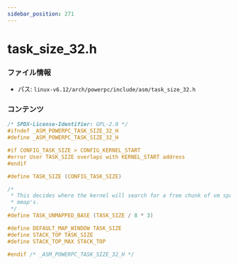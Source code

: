 ```yaml
---
sidebar_position: 271
---
```

# task_size_32.h

### ファイル情報

- パス: `linux-v6.12/arch/powerpc/include/asm/task_size_32.h`

### コンテンツ

```h
/* SPDX-License-Identifier: GPL-2.0 */
#ifndef _ASM_POWERPC_TASK_SIZE_32_H
#define _ASM_POWERPC_TASK_SIZE_32_H

#if CONFIG_TASK_SIZE > CONFIG_KERNEL_START
#error User TASK_SIZE overlaps with KERNEL_START address
#endif

#define TASK_SIZE (CONFIG_TASK_SIZE)

/*
 * This decides where the kernel will search for a free chunk of vm space during
 * mmap's.
 */
#define TASK_UNMAPPED_BASE (TASK_SIZE / 8 * 3)

#define DEFAULT_MAP_WINDOW TASK_SIZE
#define STACK_TOP TASK_SIZE
#define STACK_TOP_MAX STACK_TOP

#endif /* _ASM_POWERPC_TASK_SIZE_32_H */

```
